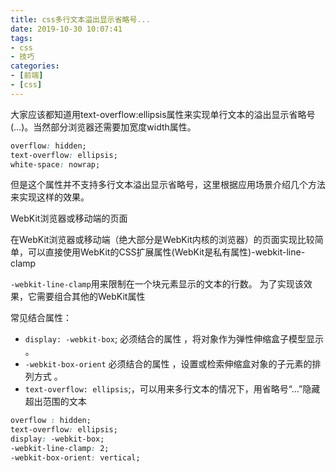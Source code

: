 ```yaml
---
title: css多行文本溢出显示省略号...
date: 2019-10-30 10:07:41
tags:
- css
- 技巧
categories:
- [前端]
- [css]
---
```


大家应该都知道用text-overflow:ellipsis属性来实现单行文本的溢出显示省略号(…)。当然部分浏览器还需要加宽度width属性。

``` css
overflow: hidden;
text-overflow: ellipsis;
white-space: nowrap;
```
<!-- more -->
但是这个属性并不支持多行文本溢出显示省略号，这里根据应用场景介绍几个方法来实现这样的效果。

WebKit浏览器或移动端的页面

在WebKit浏览器或移动端（绝大部分是WebKit内核的浏览器）的页面实现比较简单，可以直接使用WebKit的CSS扩展属性(WebKit是私有属性)-webkit-line-clamp 

`-webkit-line-clamp`用来限制在一个块元素显示的文本的行数。 为了实现该效果，它需要组合其他的WebKit属性

常见结合属性：
- `display: -webkit-box`; 必须结合的属性 ，将对象作为弹性伸缩盒子模型显示 。
- `-webkit-box-orient` 必须结合的属性 ，设置或检索伸缩盒对象的子元素的排列方式 。
- `text-overflow: ellipsis`;，可以用来多行文本的情况下，用省略号“…”隐藏超出范围的文本 
``` css
overflow : hidden;
text-overflow: ellipsis;
display: -webkit-box;
-webkit-line-clamp: 2;
-webkit-box-orient: vertical;
```